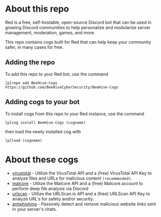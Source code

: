 # About this repo
Red is a free, self-hostable, open-source Discord bot that can be used in growing Discord communities to help personalize and modularize server management, moderation, games, and more. 

This repo contains cogs built for Red that can help keep your community safer, in many cases for free. 

## Adding the repo
To add this repo to your Red bot, use the command

```[p]repo add BeeHive-Cogs https://github.com/BeeHiveCyberSecurity/BeeHive-Cogs```

## Adding cogs to your bot
To install cogs from this repo to your Red instance, use the command

```[p]cog install BeeHive-Cogs (cogname)```

then load the newly installed cog with

```[p]load (cogname)```

# About these cogs
- [virustotal](https://github.com/BeeHiveCyberSecurity/BeeHive-Cogs/tree/main/virustotal) - Utilize the VirusTotal API and a (free) VirusTotal API Key to analyze files and URLs for malicious content `(recommended)`.
- [malcore](https://github.com/BeeHiveCyberSecurity/BeeHive-Cogs/tree/main/malcore) - Utilize the Malcore API and a (free) Malcore account to perform deep file analysis via Discord
- [urlscan](https://github.com/BeeHiveCyberSecurity/BeeHive-Cogs/tree/main/urlscan) - Utilize the URLScan.io API and a (free) URLScan API Key to analyze URL's for safety and/or security.
- [antiphishing](https://github.com/BeeHiveCyberSecurity/BeeHive-Cogs/tree/main/antiphishing) - Passively detect and remove malicious website links sent in your server's chats.